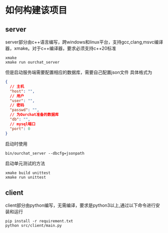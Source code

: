 # 如何构建该项目

## server
server部分由c++语言编写，跨windows和linux平台，支持gcc,clang,msvc编译器，xmake。对于c++编译器，要求必须支持c++20标准
```
xmake
xmake run ourchat_server
```
但是启动服务端需要配置相应的数据库，需要自己配置json文件
具体格式为

```json
{
  // 主机
  "host": "",
  // 用户
  "user": "",
  // 密码
  "passwd": "",
  // 为Ourchat准备的数据库
  "db": "",
  // mysql端口
  "port": 0
}
```
启动时使用
```
bin/ourchat_server --dbcfg=jsonpath
```

启动单元测试的方法
```
xmake build unittest
xmake run unittest
```

## client
client部分由python编写，无需编译，要求是python3以上,通过以下命令进行安装和运行
```
pip install -r requirement.txt
python src/client/main.py
```